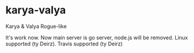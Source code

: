 karya-valya
===========

Karya &amp; Valya Rogue-like

It's work now.
Now main server is go server, node.js will be removed.
Linux supported (ty Deirz).
Travis supported (ty Deirz)
